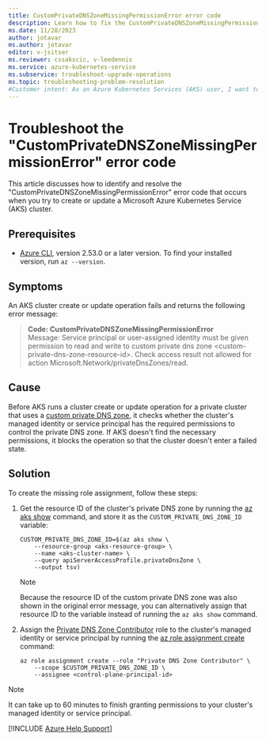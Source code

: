 ```yaml
---
title: CustomPrivateDNSZoneMissingPermissionError error code
description: Learn how to fix the CustomPrivateDNSZoneMissingPermissionError error that occurs when you try to create or update an Azure Kubernetes Service (AKS) cluster.
ms.date: 11/28/2023
author: jotavar
ms.author: jotavar
editor: v-jsitser
ms.reviewer: cssakscic, v-leedennis
ms.service: azure-kubernetes-service
ms.subservice: troubleshoot-upgrade-operations
ms.topic: troubleshooting-problem-resolution
#Customer intent: As an Azure Kubernetes Services (AKS) user, I want to fix a CustomPrivateDNSZoneMissingPermissionError error so that I can create or update an AKS cluster successfully.
---
```


# Troubleshoot the "CustomPrivateDNSZoneMissingPermissionError" error code

This article discusses how to identify and resolve the "CustomPrivateDNSZoneMissingPermissionError" error code that occurs when you try to create or update a Microsoft Azure Kubernetes Service (AKS) cluster.

## Prerequisites

- [Azure CLI](/cli/azure/install-azure-cli), version 2.53.0 or a later version. To find your installed version, run `az --version`.

## Symptoms

An AKS cluster create or update operation fails and returns the following error message:

> **Code: CustomPrivateDNSZoneMissingPermissionError**  
> Message: Service principal or user-assigned identity must be given permission to read and write to custom private dns zone \<custom-private-dns-zone-resource-id>. Check access result not allowed for action Microsoft.Network/privateDnsZones/read.

## Cause

Before AKS runs a cluster create or update operation for a private cluster that uses a [custom private DNS zone](/azure/aks/private-clusters#configure-a-private-dns-zone), it checks whether the cluster's managed identity or service principal has the required permissions to control the private DNS zone. If AKS doesn't find the necessary permissions, it blocks the operation so that the cluster doesn't enter a failed state.

## Solution

To create the missing role assignment, follow these steps:

1. Get the resource ID of the cluster's private DNS zone by running the [az aks show](/cli/azure/aks#az-aks-show) command, and store it as the `CUSTOM_PRIVATE_DNS_ZONE_ID` variable:

    ```azurecli-interactive
    CUSTOM_PRIVATE_DNS_ZONE_ID=$(az aks show \
        --resource-group <aks-resource-group> \
        --name <aks-cluster-name> \
        --query apiServerAccessProfile.privateDnsZone \
        --output tsv)
    ```

   > [!NOTE]  
   > Because the resource ID of the custom private DNS zone was also shown in the original error message, you can alternatively assign that resource ID to the variable instead of running the `az aks show` command.

2. Assign the [Private DNS Zone Contributor](/azure/role-based-access-control/built-in-roles#private-dns-zone-contributor) role to the cluster's managed identity or service principal by running the [az role assignment create](/cli/azure/role/assignment#az-role-assignment-create) command:

    ```azurecli-interactive
    az role assignment create --role "Private DNS Zone Contributor" \
        --scope $CUSTOM_PRIVATE_DNS_ZONE_ID \
        --assignee <control-plane-principal-id>
    ```

> [!NOTE]
> It can take up to 60 minutes to finish granting permissions to your cluster's managed identity or service principal.

[!INCLUDE [Azure Help Support](../../includes/azure-help-support.md)]

